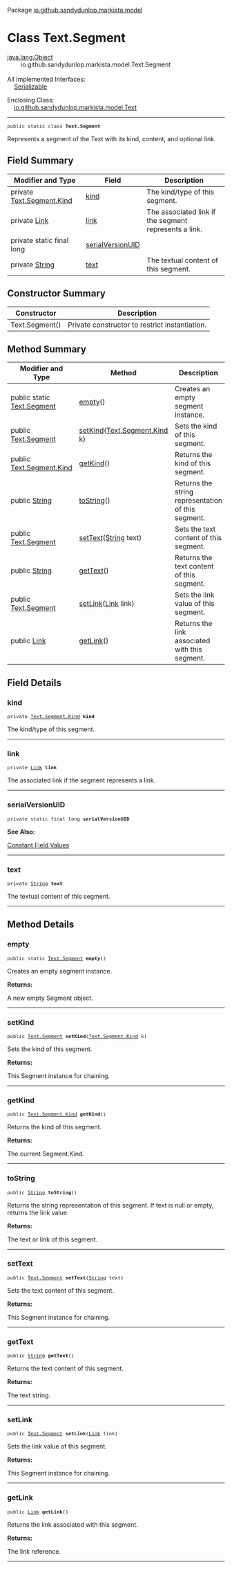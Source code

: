 Package [io.github.sandydunlop.markista.model](index.md)

# Class Text.Segment
[java.lang.Object](https://docs.oracle.com/en/java/javase/24/docs/api/java.base/java/lang/Object.html)<br/>
        io.github.sandydunlop.markista.model.Text.Segment<br/>
<br/>
All Implemented Interfaces:<br/>
    [Serializable](https://docs.oracle.com/en/java/javase/24/docs/api/java.base/java/io/Serializable.html)

Enclosing Class:<br/>
    [io.github.sandydunlop.markista.model.Text](Text.md)


----

<span style="font-family: monospace; font-size: 80%;">public static class __Text.Segment__</span>

Represents a segment of the Text with its kind, content, and optional link.


## Field Summary

| Modifier and Type                                                                                    | Field                                 | Description                                           |
|------------------------------------------------------------------------------------------------------|---------------------------------------|-------------------------------------------------------|
| private [Text.Segment.Kind](Text.Segment.Kind.md)                                                    | [kind](#kind)                         | The kind/type of this segment.                        |
| private [Link](Link.md)                                                                              | [link](#link)                         | The associated link if the segment represents a link. |
| private static final long                                                                            | [serialVersionUID](#serialversionuid) |                                                       |
| private [String](https://docs.oracle.com/en/java/javase/24/docs/api/java.base/java/lang/String.html) | [text](#text)                         | The textual content of this segment.                  |



## Constructor Summary

| Constructor    | Description                                    |
|----------------|------------------------------------------------|
| Text.Segment() | Private constructor to restrict instantiation. |



## Method Summary

| Modifier and Type                                                                                   | Method                                                                                                                 | Description                                        |
|-----------------------------------------------------------------------------------------------------|------------------------------------------------------------------------------------------------------------------------|----------------------------------------------------|
| public static [Text.Segment](Text.Segment.md)                                                       | [empty](#empty)()                                                                                                      | Creates an empty segment instance.                 |
| public [Text.Segment](Text.Segment.md)                                                              | [setKind](#setkind)([Text.Segment.Kind](Text.Segment.Kind.md) k)                                                       | Sets the kind of this segment.                     |
| public [Text.Segment.Kind](Text.Segment.Kind.md)                                                    | [getKind](#getkind)()                                                                                                  | Returns the kind of this segment.                  |
| public [String](https://docs.oracle.com/en/java/javase/24/docs/api/java.base/java/lang/String.html) | [toString](#tostring)()                                                                                                | Returns the string representation of this segment. |
| public [Text.Segment](Text.Segment.md)                                                              | [setText](#settext)([String](https://docs.oracle.com/en/java/javase/24/docs/api/java.base/java/lang/String.html) text) | Sets the text content of this segment.             |
| public [String](https://docs.oracle.com/en/java/javase/24/docs/api/java.base/java/lang/String.html) | [getText](#gettext)()                                                                                                  | Returns the text content of this segment.          |
| public [Text.Segment](Text.Segment.md)                                                              | [setLink](#setlink)([Link](Link.md) link)                                                                              | Sets the link value of this segment.               |
| public [Link](Link.md)                                                                              | [getLink](#getlink)()                                                                                                  | Returns the link associated with this segment.     |



## Field Details

### kind

<span style="font-family: monospace; font-size: 80%;">private [Text.Segment.Kind](Text.Segment.Kind.md) __kind__</span>

The kind/type of this segment.


---

### link

<span style="font-family: monospace; font-size: 80%;">private [Link](Link.md) __link__</span>

The associated link if the segment represents a link.


---

### serialVersionUID

<span style="font-family: monospace; font-size: 80%;">private static final long __serialVersionUID__</span>



**See Also:**


[Constant Field Values](../constant-values.md)



---

### text

<span style="font-family: monospace; font-size: 80%;">private [String](https://docs.oracle.com/en/java/javase/24/docs/api/java.base/java/lang/String.html) __text__</span>

The textual content of this segment.


---


## Method Details

### empty

<span style="font-family: monospace; font-size: 80%;">public static [Text.Segment](Text.Segment.md) __empty__()</span>

Creates an empty segment instance.

**Returns:**

A new empty Segment object.


---

### setKind

<span style="font-family: monospace; font-size: 80%;">public [Text.Segment](Text.Segment.md) __setKind__([Text.Segment.Kind](Text.Segment.Kind.md) k)</span>

Sets the kind of this segment.

**Returns:**

This Segment instance for chaining.


---

### getKind

<span style="font-family: monospace; font-size: 80%;">public [Text.Segment.Kind](Text.Segment.Kind.md) __getKind__()</span>

Returns the kind of this segment.

**Returns:**

The current Segment.Kind.


---

### toString

<span style="font-family: monospace; font-size: 80%;">public [String](https://docs.oracle.com/en/java/javase/24/docs/api/java.base/java/lang/String.html) __toString__()</span>

Returns the string representation of this segment.
If text is null or empty, returns the link value.

**Returns:**

The text or link of this segment.


---

### setText

<span style="font-family: monospace; font-size: 80%;">public [Text.Segment](Text.Segment.md) __setText__([String](https://docs.oracle.com/en/java/javase/24/docs/api/java.base/java/lang/String.html) text)</span>

Sets the text content of this segment.

**Returns:**

This Segment instance for chaining.


---

### getText

<span style="font-family: monospace; font-size: 80%;">public [String](https://docs.oracle.com/en/java/javase/24/docs/api/java.base/java/lang/String.html) __getText__()</span>

Returns the text content of this segment.

**Returns:**

The text string.


---

### setLink

<span style="font-family: monospace; font-size: 80%;">public [Text.Segment](Text.Segment.md) __setLink__([Link](Link.md) link)</span>

Sets the link value of this segment.

**Returns:**

This Segment instance for chaining.


---

### getLink

<span style="font-family: monospace; font-size: 80%;">public [Link](Link.md) __getLink__()</span>

Returns the link associated with this segment.

**Returns:**

The link reference.


---

